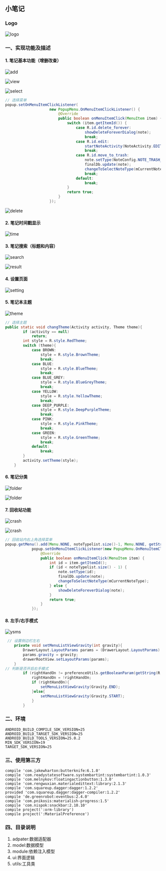
## 小笔记

### Logo

![logo](https://github.com/HuBinqiang/Notepad/blob/master/img/logo.png)

### 一、实现功能及描述

#### 1. 笔记基本功能（增删改查）

![add](https://github.com/HuBinqiang/Notepad/blob/master/img/add.jpg)

![view](https://github.com/HuBinqiang/Notepad/blob/master/img/view.jpg)

![select](https://github.com/HuBinqiang/Notepad/blob/master/img/select.jpg)

``` java 
// 选择菜单
popup.setOnMenuItemClickListener(
                    new PopupMenu.OnMenuItemClickListener() {
                        @Override
                        public boolean onMenuItemClick(MenuItem item) {
                            switch (item.getItemId()) {
                                case R.id.delete_forever:
                                    showDeleteForeverDialog(note);
                                    break;
                                case R.id.edit:
                                    startNoteActivity(NoteActivity.EDIT_NOTE_TYPE, note);
                                    break;
                                case R.id.move_to_trash:
                                    note.setType(NoteConfig.NOTE_TRASH_TYPE);
                                    finalDb.update(note);
                                    changeToSelectNoteType(mCurrentNoteType);
                                    break;
                                default:
                                    break;
                            }
                            return true;
                        }
                    });
```

![delete](https://github.com/HuBinqiang/Notepad/blob/master/img/delete.jpg)

#### 2. 笔记时间戳显示

![time](https://github.com/HuBinqiang/Notepad/blob/master/img/time.jpg)



#### 3. 笔记搜索（标题和内容）

![search](https://github.com/HuBinqiang/Notepad/blob/master/img/search.jpg)

![result](https://github.com/HuBinqiang/Notepad/blob/master/img/result.jpg)

#### 4. 设置页面

![setting](https://github.com/HuBinqiang/Notepad/blob/master/img/setting.jpg)


#### 5. 笔记本主题

![theme](https://github.com/HuBinqiang/Notepad/blob/master/img/theme.jpg)

```java
// 选择主题
public static void changTheme(Activity activity, Theme theme){
        if (activity == null)
            return;
        int style = R.style.RedTheme;
        switch (theme){
            case BROWN:
                style = R.style.BrownTheme;
                break;
            case BLUE:
                style = R.style.BlueTheme;
                break;
            case BLUE_GREY:
                style = R.style.BlueGreyTheme;
                break;
            case YELLOW:
                style = R.style.YellowTheme;
                break;
            case DEEP_PURPLE:
                style = R.style.DeepPurpleTheme;
                break;
            case PINK:
                style = R.style.PinkTheme;
                break;
            case GREEN:
                style = R.style.GreenTheme;
                break;
            default:
                break;
        }
        activity.setTheme(style);
    }
```

#### 6. 笔记分类

![folder](https://github.com/HuBinqiang/Notepad/blob/master/img/folder.jpg)

![folder](https://github.com/HuBinqiang/Notepad/blob/master/img/folder_edit.jpg)

#### 7. 回收站功能

![crash](https://github.com/HuBinqiang/Notepad/blob/master/img/crash.jpg)

![crash](https://github.com/HuBinqiang/Notepad/blob/master/img/crash_1.jpg)

```java
// 回收站内右上角选择菜单
popup.getMenu().add(Menu.NONE, noteTypelist.size()-1, Menu.NONE, getString(R.string.delete_forever));
            popup.setOnMenuItemClickListener(new PopupMenu.OnMenuItemClickListener() {
                @Override
                public boolean onMenuItemClick(MenuItem item) {
                    int id = item.getItemId();
                    if (id < noteTypelist.size() - 1) {
                        note.setType(id);
                        finalDb.update(note);
                        changeToSelectNoteType(mCurrentNoteType);
                    } else {
                        showDeleteForeverDialog(note);
                    }
                    return true;
                }
            });
```

#### 8. 左手/右手模式

![ysms](https://github.com/HuBinqiang/Notepad/blob/master/img/ysms.jpg)

``` java
 // 设置侧边栏左右
    private void setMenuListViewGravity(int gravity){
        DrawerLayout.LayoutParams params = (DrawerLayout.LayoutParams) drawerRootView.getLayoutParams();
        params.gravity = gravity;
        drawerRootView.setLayoutParams(params);
    }
// 判断是否开启右手模式
        if (rightHandOn != preferenceUtils.getBooleanParam(getString(R.string.right_hand_mode_key))){
            rightHandOn = !rightHandOn;
            if (rightHandOn){
                setMenuListViewGravity(Gravity.END);
            }else{
                setMenuListViewGravity(Gravity.START);
            }
        }
```


### 二、环境

    ANDROID_BUILD_COMPILE_SDK_VERSION=25
    ANDROID_BUILD_TARGET_SDK_VERSION=25
    ANDROID_BUILD_TOOLS_VERSION=25.0.2
    MIN_SDK_VERSION=19
    TARGET_SDK_VERSION=25

### 三、使用第三方

    compile 'com.jakewharton:butterknife:6.1.0'
    compile 'com.readystatesoftware.systembartint:systembartint:1.0.3'
    compile 'com.melnykov:floatingactionbutton:1.3.0'
    compile 'com.rengwuxian.materialedittext:library:2.1.3'
    compile 'com.squareup.dagger:dagger:1.2.2'
    provided 'com.squareup.dagger:dagger-compiler:1.2.2'
    compile 'de.greenrobot:eventbus:2.4.0'
    compile 'com.pnikosis:materialish-progress:1.5'
    compile 'com.nispok:snackbar:2.10.10'
    compile project(':orm-library')
    compile project(':MaterialPreference')

### 四、目录说明

1. adpater:数据适配器
2. model:数据模型
3. module:依赖注入模型
4. ui:界面逻辑
5. utils:工具类

